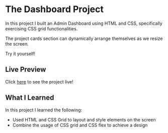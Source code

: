 # The Dashboard Project

In this project I built an Admin Dashboard using HTML and CSS, specifically exercising CSS grid functionalities.

The project cards section can dynamically arrange themselves as we resize the screen.

Try it yourself!

## Live Preview

Click <a href="https://bagasprimanto.github.io/admin-dashboard/" target="_blank">here</a> to see the project live!

## What I Learned
In this project I learned the following:

* Used HTML and CSS Grid to layout and style elements on the screen
* Combine the usage of CSS grid and CSS flex to achieve a design